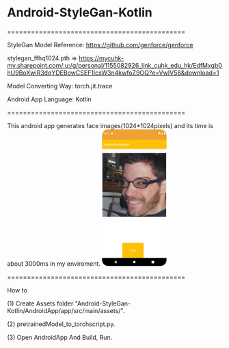 # Android-StyleGan-Kotlin

=============================================

StyleGan Model Reference: https://github.com/genforce/genforce

stylegan_ffhq1024.pth => https://mycuhk-my.sharepoint.com/:u:/g/personal/1155082926_link_cuhk_edu_hk/EdfMxgb0hU9BoXwiR3dqYDEBowCSEF1IcsW3n4kwfoZ9OQ?e=VwIV58&download=1

Model Converting Way: torch.jit.trace

Android App Language: Kotlin



=============================================

This android app generates face images(1024*1024pixels) and its time is about 3000ms in my enviroment.
<img alt="image" src="https://github.com/Castlearchi/Android-StyleGan-Kotlin/blob/master/example_image.png" width="30%" >

=============================================

How to


(1) Create Assets folder "Android-StyleGan-Kotlin/AndroidApp/app/src/main/assets/".

(2) pretrainedModel_to_torchscript.py.

(3) Open AndroidApp And Build, Run.

